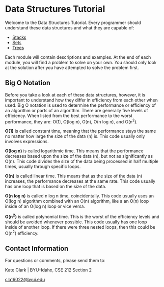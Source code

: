 # Data Structures Tutorial
Welcome to the Data Structures Tutorial. Every programmer should understand these data structures and what they are capable of:

* [Stacks](https://github.com/katereclark/data_structures_tutorial/main/1-stacks.md)
* [Sets](https://github.com/katereclark/data_structures_tutorial/main/2-sets.md)
* [Trees](https://github.com/katereclark/data_structures_tutorial/main/3-trees.md)

Each module will contain descriptions and examples. At the end of each module, you will find a problem to solve on your own. You should only look at the solution after you have attempted to solve the problem first.

## Big O Notation
Before you take a look at each of these data structures, however, it is important to understand how they differ in efficiency from each other when used. Big O notation is used to determine the performance or efficiency of an algorithm or parts of an algorithm. There are generally five levels of efficiency. When listed from the best performance to the worst performance, they are: O(1), O(log n), O(n), O(n log n), and O(n<sup>2</sup>). 

**O(1)** is called constant time, meaning that the performance stays the same no matter how large the size of the data (n) is. This code usually only involves expressions.

**O(log n)** is called logarithmic time. This means that the performance decreases based upon the size of the data (n), but not as significantly as O(n). This code divides the size of the data being processed in half multiple times, usually through specific loops.

**O(n)** is called linear time. This means that as the size of the data (n) increases, the performance decreases at the same rate. This code usually has one loop that is based on the size of the data.

**O(n log n)** is called n log n time, coincidentally. This code usually uses an O(log n) algorithm combined with an O(n) algorithm, like a an O(n) loop inside of an O(log n) loop or vice versa.

**O(n<sup>2</sup>)** is called polynomial time. This is the worst of the efficiency levels and should be avoided whenever possible. This code usually has one loop inside of another loop. If there were three nested loops, then this could be O(n<sup>2</sup>) efficiency.

## Contact Information
For questions or comments, please send them to:

Kate Clark | BYU-Idaho, CSE 212 Section 2

[cla16022@byui.edu](cla16022@byui.edu)
